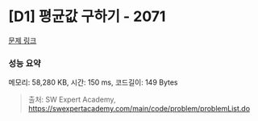 # [D1] 평균값 구하기 - 2071 

[문제 링크](https://swexpertacademy.com/main/code/problem/problemDetail.do?contestProbId=AV5QRnJqA5cDFAUq) 

### 성능 요약

메모리: 58,280 KB, 시간: 150 ms, 코드길이: 149 Bytes



> 출처: SW Expert Academy, https://swexpertacademy.com/main/code/problem/problemList.do